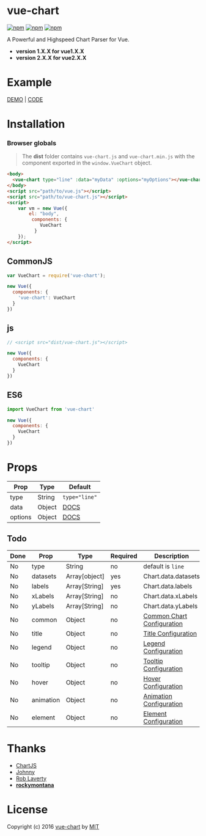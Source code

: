 # vue-chart

[![npm](https://img.shields.io/npm/v/vue-chart.svg?style=flat)](https://www.npmjs.com/package/vue-chart)
[![npm](https://img.shields.io/npm/l/vue-chart.svg?style=flat)](https://www.npmjs.com/package/vue-chart)
[![npm](https://img.shields.io/npm/dt/vue-chart.svg?style=flat)](https://www.npmjs.com/package/vue-chart)

A Powerful and Highspeed Chart Parser for Vue.

- **version 1.X.X for vue1.X.X**
- **version 2.X.X for vue2.X.X**

# Example

[DEMO](https://miaolz123.github.io/vue-chart/) | [CODE](https://github.com/miaolz123/vue-chart/tree/gh-pages)

# Installation

### Browser globals

> The **dist** folder contains `vue-chart.js` and `vue-chart.min.js` with the component exported in the `window.VueChart` object.

```html
<body>
  <vue-chart type="line" :data="myData" :options="myOptions"></vue-chart>
</body>
<script src="path/to/vue.js"></script>
<script src="path/to/vue-chart.js"></script>
<script>
    var vm = new Vue({
        el: "body",
         components: {
            VueChart
          }
    });
</script>
```

## CommonJS

```js
var VueChart = require('vue-chart');

new Vue({
  components: {
    'vue-chart': VueChart
  }
})
```

## js

```js
// <script src="dist/vue-chart.js"></script>

new Vue({
  components: {
    VueChart
  }
})
```

## ES6

```js
import VueChart from 'vue-chart'

new Vue({
  components: {
    VueChart
  }
})
```

# Props

| Prop | Type | Default |
| ---- | ---- | ------- |
| type | String | `type="line"` |
| data | Object | [DOCS](http://www.chartjs.org/docs/#line-chart-data-structure) |
| options | Object | [DOCS](http://www.chartjs.org/docs/#chart-configuration) |


## Todo

| Done | Prop | Type | Required | Description |
| ---- | ---- | ---- | -------- | ----------- |
| No | type | String | no | default is `line` |
| No | datasets | Array[object] | yes | Chart.data.datasets |
| No | labels | Array[String] | yes | Chart.data.labels |
| No | xLabels | Array[String] | no | Chart.data.xLabels |
| No | yLabels | Array[String] | no | Chart.data.yLabels |
| No | common | Object | no | [Common Chart Configuration](http://www.chartjs.org/docs/#chart-configuration-common-chart-configuration) |
| No | title | Object | no | [Title Configuration](http://www.chartjs.org/docs/#chart-configuration-title-configuration) |
| No | legend | Object | no | [Legend Configuration](http://www.chartjs.org/docs/#chart-configuration-legend-configuration) |
| No | tooltip | Object | no | [Tooltip Configuration](http://www.chartjs.org/docs/#chart-configuration-tooltip-configuration) |
| No | hover | Object | no | [Hover Configuration](http://www.chartjs.org/docs/#chart-configuration-hover-configuration) |
| No | animation | Object | no | [Animation Configuration](http://www.chartjs.org/docs/#chart-configuration-animation-configuration) |
| No | element | Object | no | [Element Configuration](http://www.chartjs.org/docs/#chart-configuration-element-configuration) |


# Thanks

- [ChartJS](http://www.chartjs.org)
- [Johnny](https://github.com/johnnyGoo)
- [Rob Laverty](https://github.com/roblav96)
- [**rockymontana**](https://github.com/rockymontana)




# License

Copyright (c) 2016 [vue-chart](https://github.com/miaolz123/vue-chart) by [MIT](https://opensource.org/licenses/MIT)
